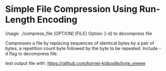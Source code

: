 # Simple File Compression Using Run-Length Encoding

Usage: ./compress_file [OPTION] [FILE]
Option: [-d] to decompress file

Compresses a file by replacing sequences of identical bytes
by a pair of bytes, a repetition count byte followed by
the byte to be repeated. Include -d flag to decompress file.

test output file with: https://github.com/kornel-kidoodle/byte_viewer